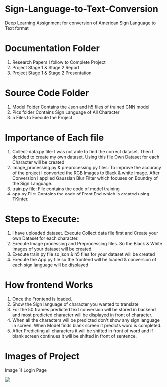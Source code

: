 # Sign-Language-to-Text-Conversion
Deep Learning Assignment for conversion of American Sign Language to Text format

# Documentation Folder
1) Research Papers I follow to Complete Project
2) Project Stage 1 & Stage 2 Report 
3) Project Stage 1 & Stage 2 Presentation

# Source Code Folder 
1) Model Folder Contains the Json and h5 files of trained CNN model
2) Pics folder Contains Sign Language of All Character
3) 5 Files to Execute the Project

# Importance of Each file
1) Collect-data.py file: I was not able to find the correct dataset. Then I decided to create my own dataset. Using this file Own Dataset for each Character will be created
2) Image_processing.py & preprocessing.py files: To improve the accuracy of the project I converted the RGB Images to Black & white Image. After Conversion I applied Gaussian Blur Filter which focuses on Boundry of the Sign Language. 
3) train.py file: File contains the code of model training 
4) app.py File: Contains the code of Front End which is created using TKinter. 

# Steps to Execute: 
1) I have uploaded dataset. Execute Collect data file first and Create your own Dataset for each character. 
2) Execute Image processing and Preprocessing files. So the Black & White Images of your dataset will be created.
3) Execute train.py file so json & h5 files for your dataset will be created 
4) Execute the App.py file so the frontend will be loaded & conversion of each sign language will be displayed 

# How frontend Works 
1) Once the Frontend is loaded. 
2) Show the Sign language of character you wanted to translate
3) For the 50 frames predicted text conversion will be stored in backend and most predicted character will be displayed in front of character. 
4) When all the characters will be predicted don't show any sign language in screen. When Model finds blank screen it predicts word is completed. 
5) After Predicting all characters it will be shifted in front of word and if blank screen continues it will be shifted in front of sentence.

# Images of Project
Image 1) Login Page

![](images/login_page.png)
